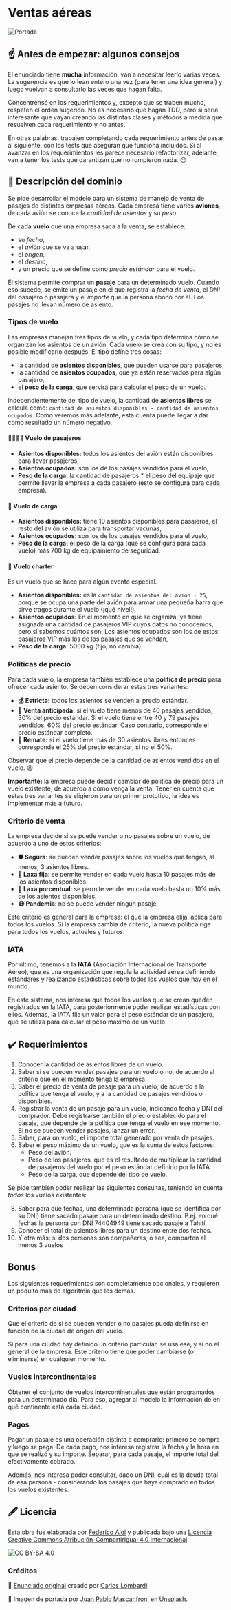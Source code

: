 # Ventas aéreas 

![Portada](assets/portada.jpg)

## :point_up: Antes de empezar: algunos consejos

El enunciado tiene **mucha** información, van a necesitar leerlo varias veces. La sugerencia es que lo lean entero una vez (para tener una idea general) y luego vuelvan a consultarlo las veces que hagan falta.

Concentrensé en los requerimientos y, excepto que se traben mucho, respeten el orden sugerido. No es necesario que hagan TDD, pero sí sería interesante que vayan creando las distintas clases y métodos a medida que resuelven cada requerimiento y no antes. 

En otras palabras: trabajen completando cada requerimiento antes de pasar al siguiente, con los tests que aseguran que funciona incluidos. Si al avanzar en los requerimientos les parece necesario refactorizar, adelante, van a tener los tests que garantizan que no rompieron nada. :smirk: 

## :bookmark_tabs: Descripción del dominio

Se pide desarrollar el modelo para un sistema de manejo de venta de pasajes de distintas empresas aéreas. Cada empresa tiene varios **aviones**, de cada avión se conoce la _cantidad de asientos_ y su _peso_. 

De cada **vuelo** que una empresa saca a la venta, se establece: 
* su _fecha_, 
* el _avión_ que se va a usar, 
* el _origen_, 
* el _destino_,
* y un precio que se define como _precio estándar_ para el vuelo. 
 
El sistema permite comprar un **pasaje** para un determinado vuelo. Cuando eso sucede, se emite un pasaje en el que registra la _fecha de venta_, el _DNI_ del pasajero o pasajera y el _importe_ que la persona abonó por él. Los pasajes no llevan número de asiento.

### Tipos de vuelo

Las empresas manejan tres tipos de vuelo, y cada tipo determina cómo se organizan los asientos de un avión. 
Cada vuelo se crea con su tipo, y no es posible modificarlo después. El tipo define tres cosas:
* la cantidad de **asientos disponibles**, que pueden usarse para pasajeros,
* la cantidad de **asientos ocupados**, que ya están reservados para algún pasajero,
* el **peso de la carga**, que servirá para calcular el peso de un vuelo.

Independientemente del tipo de vuelo, la cantidad de **asientos libres** se calcula como: `cantidad de asientos disponibles - cantidad de asientos ocupados`. Como veremos más adelante, esta cuenta puede llegar a dar como resultado un número negativo.

#### :family_woman_woman_boy_boy: Vuelo de pasajeros 

* **Asientos disponibles:** todos los asientos del avión están disponibles para llevar pasajeros,
* **Asientos ocupados:** son los de los pasajes vendidos para el vuelo,
* **Peso de la carga:** la cantidad de pasajeros * el peso del equipaje que permite llevar la empresa a cada pasajero (esto se configura para cada empresa).

#### :syringe: Vuelo de carga 

* **Asientos disponibles:** tiene 10 asientos disponibles para pasajeros, el resto del avión se utiliza para transportar vacunas,
* **Asientos ocupados:** son los de los pasajes vendidos para el vuelo,
* **Peso de la carga:** el peso de la carga (que se configura para cada vuelo) más 700 kg de equipamiento de seguridad.

#### **:tropical_drink: Vuelo charter** 

Es un vuelo que se hace para algún evento especial. 

* **Asientos disponibles:** es la `cantidad de asientos del avión - 25`, porque se ocupa una parte del avión para armar una pequeña barra que sirve tragos durante el vuelo (¡qué nivel!),
* **Asientos ocupados:** En el momento en que se organiza, ya tiene asignada una cantidad de pasajeros VIP cuyos datos no conocemos, pero sí sabemos cuántos son. Los asientos ocupados son los de estos pasajeros VIP más los de los pasajes que se vendan,
* **Peso de la carga:** 5000 kg (fijo, no cambia).

### Políticas de precio

Para cada vuelo, la empresa también establece una **política de precio** para ofrecer cada asiento. Se deben considerar estas tres variantes:

* **:moneybag: Estricta:** todos los asientos se venden al precio estándar.
* **:incoming_envelope: Venta anticipada:** si el vuelo tiene menos de 40 pasajes vendidos, 30% del precio estándar. Si el vuelo tiene entre 40 y 79 pasajes vendidos, 60% del precio estándar. Caso contrario, corresponde el precio estándar completo.
* **:mega: Remate:** si el vuelo tiene más de 30 asientos libres entonces corresponde el 25% del precio estándar, si no el 50%.

Observar que el precio depende de la cantidad de asientos vendidos en el vuelo. :wink:

**Importante:** la empresa puede decidir cambiar de política de precio para un vuelo existente, de acuerdo a cómo venga la venta. Tener en cuenta que estas tres variantes se eligieron para un primer prototipo, la idea es implementar más a futuro.

### Criterio de venta

La empresa decide si se puede vender o no pasajes sobre un vuelo, de acuerdo a uno de estos criterios:
* **:shield: Segura**: se pueden vender pasajes sobre los vuelos que tengan, al menos, 3 asientos libres.
* **:money_mouth_face: Laxa fija**: se permite vender en cada vuelo hasta 10 pasajes más de los asientos disponibles.
* **:100: Laxa porcentual**: se permite vender en cada vuelo hasta un 10% más de los asientos disponibles.
* **:mask: Pandemia**: no se puede vender ningún pasaje.

Este criterio es general para la empresa: el que la empresa elija, aplica para todos los vuelos. Si la empresa cambia de criterio, la nueva política rige para todos los vuelos, actuales y futuros.

### IATA

Por último, tenemos a la **IATA** (Asociación Internacional de Transporte Aéreo), que es una organización que regula la actividad aérea definiendo estándares y realizando estadísticas sobre todos los vuelos que hay en el mundo.

En este sistema, nos interesa que todos los vuelos que se crean queden registrados en la IATA, para posteriormente poder realizar estadísticas con ellos. Además, la IATA fija un valor para el peso estándar de un pasajero, que se utiliza para calcular el peso máximo de un vuelo. 

## :heavy_check_mark: Requerimientos

1. Conocer la cantidad de asientos libres de un vuelo.
3. Saber si se pueden vender pasajes para un vuelo o no, de acuerdo al criterio que en el momento tenga la empresa.
4. Saber el precio de venta de pasaje para un vuelo, de acuerdo a la política que tenga el vuelo, y a la cantidad de pasajes vendidos o disponibles.
5. Registrar la venta de un pasaje para un vuelo, indicando fecha y DNI del comprador. Debe registrarse también el precio establecido para el pasaje, que depende de la política que tenga el vuelo en ese momento. Si no se pueden vender pasajes, lanzar un error.
6. Saber, para un vuelo, el importe total generado por venta de pasajes.
7. Saber el peso máximo de un vuelo, que es la suma de estos factores:
   * Peso del avión.  
   * Peso de los pasajeros, que es el resultado de multiplicar la cantidad de pasajeros del vuelo por el peso estándar definido por la IATA.
   * Peso de la carga, que depende del tipo de vuelo. 

Se pide también poder realizar las siguientes consultas, teniendo en cuenta _todos_ los vuelos existentes:

8. Saber para qué fechas, una determinada persona (que se identifica por su DNI) tiene sacado pasaje para un determinado destino. P.ej. en qué fechas la persona con DNI 74404949 tiene sacado pasaje a Tahití.
9. Conocer el total de asientos libres para un destino entre dos fechas.
10. Y otra más: si dos personas son compañeras, o sea, comparten al menos 3 vuelos

## Bonus

Los siguientes requerimientos son completamente opcionales, y requieren un poquito más de algoritmia que los demás.

### Criterios por ciudad

Que el criterio de si se pueden vender o no pasajes pueda definirse en función de la ciudad de origen del vuelo. 

Si para una ciudad hay definido un criterio particular, se usa ese, y si no el general de la empresa. Este criterio tiene que poder cambiarse (o eliminarse) en cualquier momento.

### Vuelos intercontinentales

Obtener el conjunto de vuelos intercontinentales que están programados para un determinado día. Para eso, agregar al modelo la información de en qué continente está cada ciudad.

### Pagos

Pagar un pasaje es una operación distinta a comprarlo: primero se compra y luego se paga. De cada pago, nos interesa registrar la fecha y la hora en que se realizó y su importe. Separar, para cada pasaje, el importe total del efectivamente cobrado. 

Además, nos interesa poder consultar, dado un DNI, cuál es la deuda total de esa persona - considerando los pasajes que haya comprado en todos los vuelos existentes.

## :fountain_pen: Licencia

Esta obra fue elaborada por [Federico Aloi](https://github.com/faloi) y publicada bajo una [Licencia Creative Commons Atribución-CompartirIgual 4.0 Internacional][cc-by-sa].

[![CC BY-SA 4.0][cc-by-sa-image]][cc-by-sa]

[cc-by-sa]: https://creativecommons.org/licenses/by-sa/4.0/deed.es
[cc-by-sa-image]: https://licensebuttons.net/l/by-sa/4.0/88x31.png

### Créditos

:memo: [Enunciado original](https://web-ciu-programacion.github.io/site/material/documentos/ejercicios/ventas-aereas.pdf) creado por [Carlos Lombardi](https://github.com/clombardi).

:camera_flash: Imagen de portada por <a href="https://unsplash.com/@juanmascan1978?utm_source=unsplash&utm_medium=referral&utm_content=creditCopyText">Juan Pablo Mascanfroni</a> en <a href="https://unsplash.com/s/photos/aviones?utm_source=unsplash&utm_medium=referral&utm_content=creditCopyText">Unsplash</a>.
  